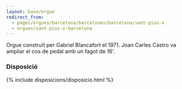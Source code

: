 ```yaml
---
layout: base/orgue
redirect_from:
  - pages/orgues/barcelona/barcelones/barcelona/sant-pius-x
  - orgues/sant-pius-x-barcelona
---
```


Orgue construït per Gabriel Blancafort el 1971. Joan Carles Castro va ampliar el cos de pedal amb 
un fagot de 16'.

### Disposició

{% include disposicions/disposicio.html %}

